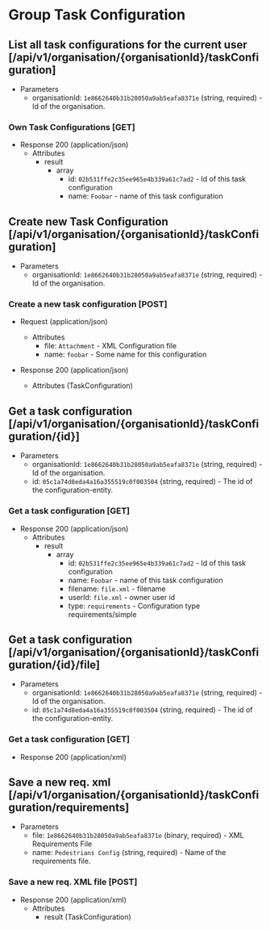# Group Task Configuration

## List all task configurations for the current user [/api/v1/organisation/{organisationId}/taskConfiguration]

+ Parameters
    + organisationId: `1e8662640b31b28050a9ab5eafa8371e` (string, required) - Id of the organisation.
    
### Own Task Configurations [GET]

+ Response 200 (application/json)
    + Attributes
        + result
            + array
                + id: `02b531ffe2c35ee965e4b339a61c7ad2` - Id of this task configuration
                + name: `Foobar` - name of this task configuration

## Create new Task Configuration [/api/v1/organisation/{organisationId}/taskConfiguration]

+ Parameters
    + organisationId: `1e8662640b31b28050a9ab5eafa8371e` (string, required) - Id of the organisation.
    
### Create a new task configuration [POST]

+ Request (application/json)
    + Attributes
        + file: `Attachment` - XML Configuration file
        + name: `foobar` - Some name for this configuration

+ Response 200 (application/json)
    + Attributes (TaskConfiguration)
    
## Get a task configuration [/api/v1/organisation/{organisationId}/taskConfiguration/{id}]

+ Parameters
    + organisationId: `1e8662640b31b28050a9ab5eafa8371e` (string, required) - Id of the organisation.
    + id: `05c1a74d8eda4a16a355519c0f003504` (string, required) - The id of the configuration-entity.

### Get a task configuration [GET]

+ Response 200 (application/json)
    + Attributes
        + result
            + array
                + id: `02b531ffe2c35ee965e4b339a61c7ad2` - Id of this task configuration
                + name: `Foobar` - name of this task configuration
                + filename: `file.xml` - filename
                + userId: `file.xml` - owner user id
                + type: `requirements` - Configuration type requirements/simple
                    
## Get a task configuration [/api/v1/organisation/{organisationId}/taskConfiguration/{id}/file]

+ Parameters
    + organisationId: `1e8662640b31b28050a9ab5eafa8371e` (string, required) - Id of the organisation.
    + id: `05c1a74d8eda4a16a355519c0f003504` (string, required) - The id of the configuration-entity.

### Get a task configuration [GET]

+ Response 200 (application/xml)

## Save a new req. xml [/api/v1/organisation/{organisationId}/taskConfiguration/requirements]

+ Parameters
    + file: `1e8662640b31b28050a9ab5eafa8371e` (binary, required) - XML Requirements File
    + name: `Pedestrians Config` (string, required) - Name of the requirements file.

### Save a new req. XML file [POST]

+ Response 200 (application/xml)
    + Attributes
        + result (TaskConfiguration)